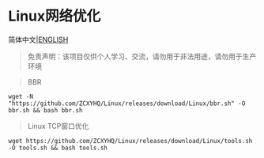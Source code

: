 # Linux网络优化
简体中文|[ENGLISH](./README_EN.md)  

> 免责声明：该项目仅供个人学习、交流，请勿用于非法用途，请勿用于生产环境  

> BBR

```
wget -N "https://github.com/ZCXYHQ/Linux/releases/download/Linux/bbr.sh" -O bbr.sh && bash bbr.sh
```

> Linux TCP窗口优化

```
wget https://github.com/ZCXYHQ/Linux/releases/download/Linux/tools.sh -O tools.sh && bash tools.sh
```
